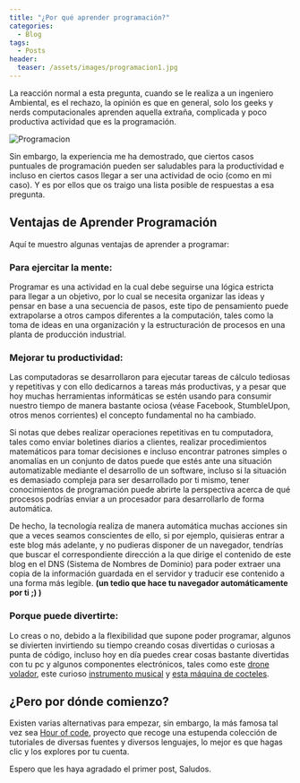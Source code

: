```yaml
---
title: "¿Por qué aprender programación?"
categories:
  - Blog
tags:
  - Posts
header:
  teaser: /assets/images/programacion1.jpg
---
```


La reacción normal a esta pregunta, cuando se le realiza a un ingeniero Ambiental, es el rechazo, la opinión es que en general, solo los geeks y nerds computacionales aprenden aquella extraña, complicada y poco productiva actividad que es la programación.

![Programacion](/blog/assets/images/programacion1.jpg)

Sin embargo, la experiencia me ha demostrado, que ciertos casos puntuales de programación pueden ser saludables para la productividad e incluso en ciertos casos llegar a ser una actividad de ocio (como en mi caso). Y es por ellos que os traigo una lista posible de respuestas a esa pregunta.

## Ventajas de Aprender Programación
Aquí te muestro algunas ventajas de aprender a programar:

### Para ejercitar la mente: 
Programar es una actividad en la cual debe seguirse una lógica estricta para llegar a un objetivo, por lo cual se necesita organizar las ideas y pensar en base a una secuencia de pasos, este tipo de pensamiento puede extrapolarse a otros campos diferentes a la computación, tales como la toma de ideas en una organización y la estructuración de procesos en una planta de producción industrial.

### Mejorar tu productividad: 
Las computadoras se desarrollaron para ejecutar tareas de cálculo tediosas y repetitivas y con ello dedicarnos a tareas más productivas, y a pesar que hoy muchas herramientas informáticas se estén usando para consumir nuestro tiempo de manera bastante ociosa (véase Facebook, StumbleUpon, otros menos corrientes) el concepto fundamental no ha cambiado.

Si notas que debes realizar operaciones repetitivas en tu computadora, tales como enviar boletines diarios a clientes, realizar procedimientos matemáticos para tomar decisiones e incluso encontrar patrones simples o anomalías en un conjunto de datos puede que estés ante una situación automatizable mediante el desarrollo de un software, incluso si la situación es demasiado compleja para ser desarrollado por ti mismo, tener conocimientos de programación puede abrirte la perspectiva acerca de qué procesos podrías enviar a un procesador para desarrollarlo de forma automática.

De hecho, la tecnología realiza de manera automática muchas acciones sin que a veces seamos conscientes de ello, si por ejemplo, quisieras entrar a este blog más adelante, y no pudieras disponer de un navegador, tendrías que buscar el correspondiente dirección a la que dirige el contenido de este blog en el DNS (Sistema de Nombres de Dominio) para poder extraer una copia de la información guardada en el servidor y traducir ese contenido a una forma más legible. **(un tedio que hace tu navegador automáticamente por ti ;) )**

### Porque puede divertirte: 
Lo creas o no, debido a la flexibilidad que supone poder programar, algunos se divierten invirtiendo su tiempo creando cosas divertidas o curiosas a punta de código, incluso hoy en día puedes crear cosas bastante divertidas con tu pc y algunos componentes electrónicos, tales como este [drone volador](https://player.vimeo.com/video/28355178), este curioso [instrumento musical](http://www.amandaghassaei.com/projects/monome/) y [esta máquina de cocteles](https://www.youtube.com/watch?v=hJIkJ9x0-JQ).


## ¿Pero por dónde comienzo?

Existen varias alternativas para empezar, sin embargo, la más famosa tal vez sea [Hour of code](https://code.org/learn), proyecto que recoge una estupenda colección de tutoriales de diversas fuentes y diversos lenguajes, lo mejor es que hagas clic y los explores por tu cuenta.


Espero que les haya agradado el primer post, Saludos.

